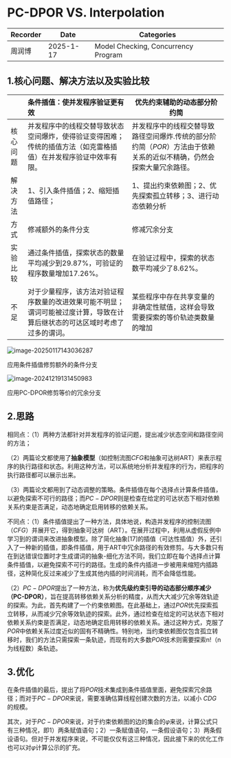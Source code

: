 # PC-DPOR VS. Interpolation

| Recorder | Date      | Categories                          |
| -------- | --------- | ----------------------------------- |
| 周润博  | 2025-1-17 | Model Checking, Concurrency Program |


## 1.核心问题、解决方法以及实验比较

|          | 条件插值：使并发程序验证更有效                               | 优先约束辅助的动态部分阶约简                                 |
| :------- | :----------------------------------------------------------- | ------------------------------------------------------------ |
| 核心问题 | 并发程序中的线程交替导致状态空间爆炸，使得验证变得困难；传统的插值方法（如克雷格插值）在并发程序验证中效率有限。 | 并发程序中的线程交替导致路径空间爆炸.传统的部分阶约简（$POR$）方法由于依赖关系的近似不精确，仍然会探索大量冗余路径。 |
| 解决方法 | 1、引入条件插值；2、缩短插值路径；                           | 1、提出约束依赖图；2、优先探索孤立转移；3、进行动态依赖分析  |
| 方式     | 修减额外的条件分支                                           | 修减冗余分支                                                 |
| 实验比较 | 通过条件插值，探索状态的数量平均减少到29.87%，可验证的程序数量增加17.26%。 | 在验证过程中，探索的状态数平均减少了8.62%。                  |
| 不足     | 对于少量程序，该方法对验证程序数量的改进效果可能不明显；谓词可能被过度计算，导致在计算后继状态的可达区域时考虑了过多的谓词。 | 某些程序中存在共享变量的非确定性赋值，这样会导致需要探索的等价轨迹类数量的增加 |

![image-20250117143036287](C:\Users\30527\AppData\Roaming\Typora\typora-user-images\image-20250117143036287.png)

应用条件插值修剪额外的条件分支

![image-20241219131450983](C:\Users\30527\AppData\Roaming\Typora\typora-user-images\image-20241219131450983.png)

应用PC-DPOR修剪等价的冗余分支

## 2.思路

相同点：（1）两种方法都针对并发程序的验证问题，提出减少状态空间和路径空间的方法；

（2）两篇论文都使用了**抽象模型**（如控制流图$CFG$和抽象可达树ART）来表示程序的执行路径和状态。利用这种方法，可以系统地分析并发程序的行为，把程序的执行路径都可以展示出来。

（3）两篇论文都用到了动态调整的策略。条件插值在每个选择点计算条件插值，以避免探索不可行的路径；而$PC-DPOR$则是检查在给定的可达状态下相对依赖关系约束是否满足，动态地确定启用转移的依赖关系。

不同点：（1）条件插值提出了一种方法，具体地说，构造并发程序的控制流图（$CFG$）并展开它，得到抽象可达树（ART）。在展开过程中，利用从虚假反例中学习到的谓词来改进抽象模型。除了简化抽象[17]的插值（可达性插值）外，还引入了一种新的插值，即条件插值，用于ART中冗余路径的有效修剪。与大多数只有在到达错误位置时才生成谓词的抽象-细化方法不同，我们立即在每个选择点计算条件插值，以避免探索不可行的路径。生成的条件内插进一步被用来缩短内插路径，这种简化反过来减少了生成其他内插的时间消耗，而不会降低性能。

（2）$PC-DPOR$提出了一种方法，称为**优先级约束引导的动态部分顺序减少（PC-DPOR）**，旨在提高转移依赖关系分析的精度，从而大大减少冗余等效轨迹的探索。为此，首先构建了一个约束依赖图。在此基础上，通过$POR$优先探索孤立转移，从而减少冗余等效轨迹的探索。此外，通过检查在给定的可达状态下相对依赖关系约束是否满足，动态地确定启用转移的依赖关系。通过这种方式，克服了$POR$中依赖关系过度近似的固有不精确性。特别地，当约束依赖图仅包含孤立转移时，我们的方法只需探索一条轨迹，而现有的大多数$POR$技术则需要探索n!（n为线程数）条轨迹。

## 3.优化

在条件插值的最后，提出了将$POR$技术集成到条件插值里面，避免探索冗余路径；而对于$PC-DPOR$来说，需要准确估算线程创建次数的方法，以减小 $CDG$ 的规模。

其次，对于$PC-DPOR$来说，对于约束依赖图的边的集合的$\varphi$来说，计算公式只有三种情况，即1）两条赋值语句；2）一条赋值语句，一条假设语句；3）两条假设语句。但对于并发程序来说，不可能仅仅有这三种情况，因此接下来的优化工作也可以对$\varphi$计算公示的扩充。